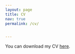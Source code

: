 ```yaml
---
layout: page
title: CV
nav: true
permalink: /cv/


---
```


You can download my CV [here](https://shivanikamtikar.github.io/assets/pdf/CV_Shivani_Kamtikar.pdf).